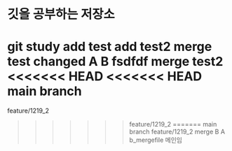 # 깃을 공부하는 저장소
git study
add test
add test2
merge test
changed
A
B
fsdfdf
merge test2
<<<<<<< HEAD
<<<<<<< HEAD
main branch
=======
feature/1219_2
>>>>>>> feature/1219_2
=======
main branch
feature/1219_2
merge B A
>>>>>>> b_mergefile
메인임